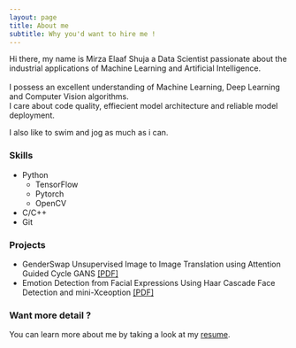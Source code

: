 ```yaml
---
layout: page
title: About me
subtitle: Why you'd want to hire me !
---
```


Hi there, my name is Mirza Elaaf Shuja a Data Scientist passionate about the industrial applications of Machine Learning and Artificial Intelligence.<br><br>
I possess an excellent understanding of Machine Learning, Deep Learning and Computer Vision algorithms.<br>
I care about code quality, effiecient model architecture and reliable model deployment.


<p>I also like to swim and jog as much as i can.</p>

### Skills

<ul class="skill-list">
	<li>Python
	<ul class="skill-list">
	<li>TensorFlow</li>
	<li>Pytorch</li>
	<li>OpenCV</li>
	</ul>
	</li>
	<li>C/C++</li>
	<li>Git</li>
</ul>

### Projects

<ul>
	<li>
		GenderSwap Unsupervised Image to Image Translation using Attention Guided Cycle GANS
		<a href="https://elaaf.github.io/archives/GenderSwap_CycleGANs.pdf">[PDF]</a>
	</li>
	<li>
		Emotion Detection from Facial Expressions Using Haar Cascade Face Detection and mini-Xceoption
		<a href="https://elaaf.github.io/archives/FaceEmotion_mini-Xception.pdf">[PDF]</a></li>
</ul>

### Want more detail ?
You can learn more about me by taking a look at my <a href="https://elaaf.github.io/archives/elaaf_shuja_resume.pdf">resume</a>.